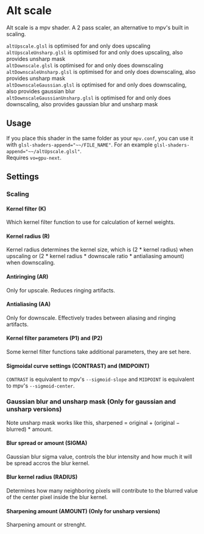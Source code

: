 # Alt scale
Alt scale is a mpv shader. A 2 pass scaler, an alternative to mpv's built in scaling.

`altUpscale.glsl` is optimised for and only does upscaling\
`altUpscaleUnsharp.glsl` is optimised for and only does upscaling, also provides unsharp mask\
`altDownscale.glsl` is optimised for and only does downscaling\
`altDownscaleUnsharp.glsl` is optimised for and only does downscaling, also provides unsharp mask\
`altDownscaleGaussian.glsl` is optimised for and only does downscaling, also provides gaussian blur\
`altDownscaleGaussianUnsharp.glsl` is optimised for and only does downscaling, also provides gaussian blur and unsharp mask

## Usage
If you place this shader in the same folder as your `mpv.conf`, you can use it with `glsl-shaders-append="~~/FILE_NAME"`. For an example `glsl-shaders-append="~~/altUpscale.glsl"`. \
Requires `vo=gpu-next`.

## Settings

### Scaling

#### Kernel filter (K)
Which kernel filter function to use for calculation of kernel weights.

#### Kernel radius (R)
Kernel radius determines the kernel size, which is (2 * kernel radius) when upscaling or (2 * kernel radius * downscale ratio * antialiasing amount) when downscaling.

#### Antiringing (AR)
Only for upscale. Reduces ringing artifacts.

#### Antialiasing (AA)
Only for downscale. Effectively trades between aliasing and ringing artifacts.

#### Kernel filter parameters (P1) and (P2)
Some kernel filter functions take additional parameters, they are set here.

#### Sigmoidal curve settings (CONTRAST) and (MIDPOINT)
`CONTRAST` is equivalent to mpv's `--sigmoid-slope` and `MIDPOINT` is equivalent to mpv's `--sigmoid-center`.

### Gaussian blur and unsharp mask (Only for gaussian and unsharp versions)
Note unsharp mask works like this, sharpened = original + (original − blurred) * amount.

#### Blur spread or amount (SIGMA)
Gaussian blur sigma value, controls the blur intensity and how much it will be spread accros the blur kernel.

#### Blur kernel radius (RADIUS)
Determines how many neighboring pixels will contribute to the blurred value of the center pixel inside the blur kernel.

#### Sharpening amount (AMOUNT) (Only for unsharp versions)
Sharpening amount or strenght.
